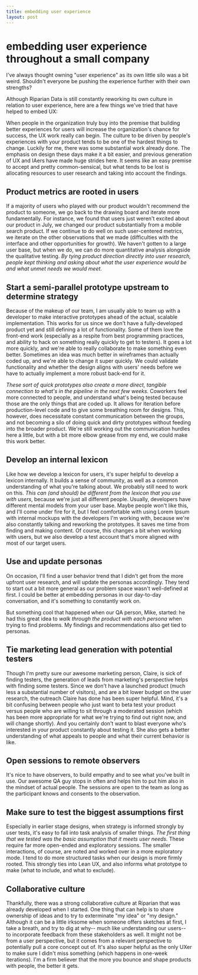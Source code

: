 ```yaml
---
title: embedding user experience
layout: post
---
```


# embedding user experience throughout a small company

I've always thought owning "user experience" as its own little silo was a bit weird. Shouldn't everyone be pushing the experience further with their own strengths?

Although Riparian Data is still constantly reworking its own culture in relation to user experience, here are a few things we've tried that have helped to embed UX:

When people in the organization truly buy into the premise that building better experiences for users will increase the organization's chance for success, the UX work really can begin. The culture to be driven by people's experiences with your product tends to be one of the hardest things to change. Luckily for me, there was some substantial work already done. The emphasis on design these days make it a bit easier, and previous generation of UX and IAers have made huge strides here. It seems like an easy premise to accept and pretty common-sensical, but what tends to be lost is allocating resources to user research and taking into account the findings. 

## Product metrics are rooted in users

If a majority of users who played with our product wouldn't recommend the product to someone, we go back to the drawing board and iterate more fundamentally. For instance, we found that users just weren't excited about our product in July, we changed our product substantially from a mobile search product. If we continue to do well on such user-centered metrics, we iterate on the other observations that we made (difficulties with the interface and other opportunities for growth). We haven't gotten to a large user base, but when we do, we can do more quantitative analysis alongside the qualitative testing. *By tying product direction directly into user research, people kept thinking and asking about what the user experience would be and what unmet needs we would meet.*

## Start a semi-parallel prototype upstream to determine strategy

Because of the makeup of our team, I am usually able to team up with a developer to make interactive prototypes ahead of the actual, scalable implementation. This works for us since we don't have a fully-developed product yet and still defining a lot of functionality. Some of them love the front-end work (especially as a respite from best programming practices, and ability to hack on something really quickly to get to testers). It goes a lot more quickly, and we're able to really collaborate to make something even better. Sometimes an idea was much better in wireframes than actually coded up, and we're able to change it super quickly. We could validate functionality and whether the design aligns with users' needs before we have to actually implement a more robust back-end for it. 

*These sort of quick prototypes also create a more direct, tangible connection to what's in the pipeline in the next few weeks.* Coworkers feel more connected to people, and understand what's being tested because those are the only things that are coded up. It allows for iteration before production-level code and to give some breathing room for designs. This, however, does necessitate constant communication between the groups, and not becoming a silo of doing quick and dirty prototypes without feeding into the broader product. We're still working out the communication hurdles here a little, but with a bit more elbow grease from my end, we could make this work better.

## Develop an internal lexicon

Like how we develop a lexicon for users, it's super helpful to develop a lexicon internally. It builds a sense of community, as well as a common understanding of what you're talking about. We probably still need to work on this. *This can (and should) be different from the lexicon that you use with users*, because we're just all different people. Usually, developers have different mental models from your user base. Maybe people won't like this, and I'll come under fire for it, but I feel comfortable with using Lorem Ipsum with internal mockups with the developers I'm working with, because we're also constantly talking and reworking the prototypes. It saves me time from finding and making content. Of course, this changes a bit when working with users, but we also develop a test account that's more aligned with most of our target users. 

## Use and update personas

On occasion, I'll find a user behavior trend that I didn't get from the more upfront user research, and will update the personas accordingly. They tend to start out a bit more general as our problem space wasn't well-defined at first. I could be better at embedding personas in our day-to-day conversation, and it's something to constantly work on.

But something cool that happened when our QA person, Mike, started: he had this great idea to *walk through the product with each persona* when trying to find problems. My findings and recommendations also get tied to personas. 

## Tie marketing lead generation with potential testers

Though I'm pretty sure our awesome marketing person, Claire, is sick of finding testers, the generation of leads from marketing's perspective helps with finding some testers. Since we don't have a launched product (much less a substantial number of visitors), and are a bit lower budget on the user research, the outreach Claire has done has been super helpful. Mind, it's a bit confusing between people who just want to beta test your product versus people who are willing to sit through a moderated session (which has been more appropriate for what we're trying to find out right now, and will change shortly). And you certainly don't want to blast everyone who's interested in your product constantly about testing it. She also gets a better understanding of what appeals to people and what their current behavior is like.

## Open sessions to remote observers

It's nice to have observers, to build empathy and to see what you've built in use. Our awesome QA guy stops in often and helps him to put him also in the mindset of actual people. The sessions are open to the team as long as the participant knows and consents to the observation.

## Make sure to test the biggest assumptions first

Especially in earlier stage designs, when strategy is informed strongly by user tests, it's easy to fall into task analysis of smaller things. *The first thing that we tested was the basic assumption that it meets user needs.* These require far more open-ended and exploratory sessions. The smaller interactions, of course, are noted and worked over in a more exploratory mode. I tend to do more structured tasks when our design is more firmly rooted. This strongly ties into Lean UX, and also informs what prototype to make (what to include, and what to exclude). 

## Collaborative culture

Thankfully, there was a strong collaborative culture at Riparian that was already developed when I started. One thing that can help is to share ownership of ideas and to try to exterminate "my idea" or "my design." Although it can be a little irksome when someone offers sketches at first, I take a breath, and try to dig at why-- much like understanding our users-- to incorporate feedback from these stakeholders as well. It might not be from a user perspective, but it comes from a relevant perspective to potentially pull a core concept out of. It's also super helpful as the only UXer to make sure I didn't miss something (which happens in one-week iterations). I'm a firm believer that the more you bounce and shape products with people, the better it gets.
